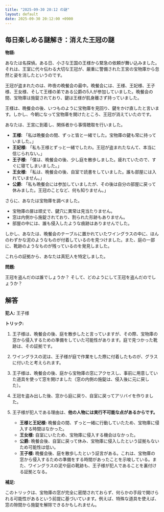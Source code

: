 ```yaml
---
title: "2025-09-30 20:12 の謎"
layout: default
date: 2025-09-30 20:12:00 +0900
---
```

## 毎日楽しめる謎解き：消えた王冠の謎

**物語:**

あなたは名探偵。ある日、小さな王国の王様から緊急の依頼が舞い込みました。それは、王室に代々伝わる大切な王冠が、厳重に警備された王宮の宝物庫から忽然と姿を消したというのです。

王冠が盗まれたのは、昨夜の晩餐会の最中。晩餐会には、王様、王妃様、王子様、王女様、そして王様の弟である公爵の5人が参加していました。晩餐会の間、宝物庫は施錠されており、鍵は王様が肌身離さず持っていました。

王様は、晩餐会の後、いつものように宝物庫を見回り、鍵をかけ直したと言います。しかし、今朝になって宝物庫を開けたところ、王冠が消えていたのです。

あなたは、王宮に到着し、関係者から事情聴取を行いました。

*   **王様:** 「私は晩餐会の間、ずっと皆と一緒でした。宝物庫の鍵も常に持っていました。」
*   **王妃様:** 「私も王様とずっと一緒でしたわ。王冠が盗まれたなんて、本当に信じられない。」
*   **王子様:** 「僕は、晩餐会の後、少し庭を散歩しました。疲れていたので、すぐに寝てしまいました。」
*   **王女様:** 「私は、晩餐会の後、自室で読書をしていました。誰も部屋には入れていません。」
*   **公爵:** 「私も晩餐会には参加していましたが、その後は自分の部屋に戻って休みました。王冠のことなど、何も知りません。」

さらに、あなたは宝物庫を調べました。

*   宝物庫の扉は頑丈で、鍵穴に異常は見当たりません。
*   窓は内側から施錠されており、割られた形跡もありません。
*   部屋の中には、誰も侵入したような痕跡はありませんでした。

しかし、あなたは、晩餐会のテーブルに置かれていたワイングラスの中に、ほんのわずかな泥のようなものが付着しているのを見つけました。また、庭の一部に、靴跡のようなものが残っているのを発見しました。

これらの証拠から、あなたは真犯人を特定しました。

**問題:**

王冠を盗んだのは誰でしょうか？ そして、どのようにして王冠を盗んだのでしょうか？

## 解答

**犯人:** 王子様

**トリック:**

1.  王子様は、晩餐会の後、庭を散歩したと言っていますが、その際、宝物庫の窓から侵入するための準備をしていた可能性があります。庭で見つかった靴跡は、その証拠です。

2.  ワイングラスの泥は、王子様が庭で作業をした際に付着したものが、グラスに付いたと考えられます。

3.  王子様は、晩餐会の後、庭から宝物庫の窓にアクセスし、事前に用意していた道具を使って窓を開けました（窓の内側の施錠は、侵入後に元に戻した）。

4.  王冠を盗み出した後、窓から庭に戻り、自室に戻ってアリバイを作りました。

5.  王子様が犯人である理由は、**他の人物には実行不可能な点があるからです。**
    *   **王様と王妃様:** 晩餐会の間、ずっと一緒に行動していたため、宝物庫に侵入する時間はなかった。
    *   **王女様:** 自室にいたため、宝物庫に侵入する機会はなかった。
    *   **公爵:** 晩餐会後、自室に戻って休み、宝物庫に侵入したという証拠もないため可能性は低い。
    *   **王子様:** 晩餐会後、庭を散歩したという証言がある。これは、宝物庫の窓から侵入するための準備をする時間があったことを示唆している。また、ワイングラスの泥や庭の靴跡も、王子様が犯人であることを裏付ける証拠となる。

**補足:**

このトリックは、宝物庫の窓が完全に密閉されておらず、何らかの手段で開けられる可能性があるという前提に基づいています。例えば、特殊な道具を使えば、窓の隙間から施錠を解除できるかもしれません。
